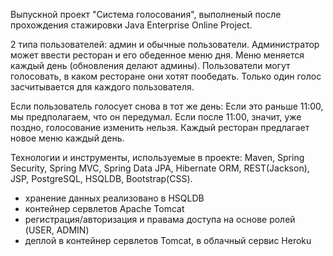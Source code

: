 Выпускной проект "Система голосования", выполненый после прохождения стажировки Java Enterprise Online Project.

2 типа пользователей: админ и обычные пользователи. Администратор может ввести ресторан и его обеденное меню дня.
Меню меняется каждый день (обновления делают админы).
Пользователи могут голосовать, в каком ресторане они хотят пообедать.
Только один голос засчитывается для каждого пользователя.

Если пользователь голосует снова в тот же день:
Если это раньше 11:00, мы предполагаем, что он передумал.
Если после 11:00, значит, уже поздно, голосование изменить нельзя.
Каждый ресторан предлагает новое меню каждый день.

Технологии и инструменты, используемые в проекте:
 Maven, Spring Security, Spring MVC, Spring Data JPA, Hibernate ORM, REST(Jackson), JSP, PostgreSQL, HSQLDB, Bootstrap(CSS).
- хранение данных реализовано в HSQLDB
- контейнер сервлетов Apache Tomcat
- регистрация/авторизация и правама доступа на основе ролей (USER, ADMIN)
- деплой в контейнер сервлетов Tomcat, в облачный сервис Heroku
